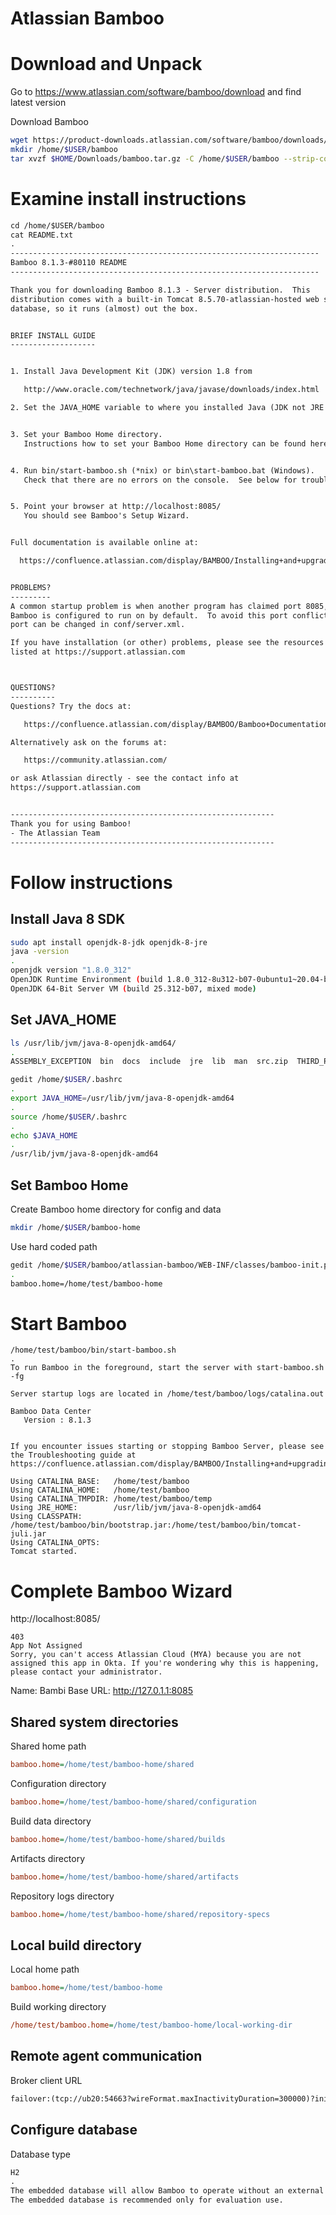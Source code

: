 # Atlassian Bamboo

# Download and Unpack

Go to https://www.atlassian.com/software/bamboo/download and find latest version

Download Bamboo

```sh
wget https://product-downloads.atlassian.com/software/bamboo/downloads/atlassian-bamboo-8.1.3.tar.gz -O $HOME/Downloads/bamboo.tar.gz
mkdir /home/$USER/bamboo
tar xvzf $HOME/Downloads/bamboo.tar.gz -C /home/$USER/bamboo --strip-components=1
```

# Examine install instructions

```txt
cd /home/$USER/bamboo
cat README.txt
.
---------------------------------------------------------------------
Bamboo 8.1.3-#80110 README
---------------------------------------------------------------------

Thank you for downloading Bamboo 8.1.3 - Server distribution.  This
distribution comes with a built-in Tomcat 8.5.70-atlassian-hosted web server and H2
database, so it runs (almost) out the box.


BRIEF INSTALL GUIDE
-------------------


1. Install Java Development Kit (JDK) version 1.8 from

   http://www.oracle.com/technetwork/java/javase/downloads/index.html

2. Set the JAVA_HOME variable to where you installed Java (JDK not JRE inside it).


3. Set your Bamboo Home directory.
   Instructions how to set your Bamboo Home directory can be found here: https://confluence.atlassian.com/display/BAMBOO/Installing+and+upgrading


4. Run bin/start-bamboo.sh (*nix) or bin\start-bamboo.bat (Windows).
   Check that there are no errors on the console.  See below for troubleshooting advice.


5. Point your browser at http://localhost:8085/
   You should see Bamboo's Setup Wizard.


Full documentation is available online at:

  https://confluence.atlassian.com/display/BAMBOO/Installing+and+upgrading


PROBLEMS?
---------
A common startup problem is when another program has claimed port 8085, which
Bamboo is configured to run on by default.  To avoid this port conflict, Bamboo's
port can be changed in conf/server.xml.

If you have installation (or other) problems, please see the resources
listed at https://support.atlassian.com



QUESTIONS?
----------
Questions? Try the docs at:

   https://confluence.atlassian.com/display/BAMBOO/Bamboo+Documentation

Alternatively ask on the forums at:

   https://community.atlassian.com/

or ask Atlassian directly - see the contact info at
https://support.atlassian.com


-----------------------------------------------------------
Thank you for using Bamboo!
- The Atlassian Team
-----------------------------------------------------------
```

# Follow instructions

## Install Java 8 SDK

```sh
sudo apt install openjdk-8-jdk openjdk-8-jre
java -version
.
openjdk version "1.8.0_312"
OpenJDK Runtime Environment (build 1.8.0_312-8u312-b07-0ubuntu1~20.04-b07)
OpenJDK 64-Bit Server VM (build 25.312-b07, mixed mode)
```

## Set JAVA_HOME

```sh
ls /usr/lib/jvm/java-8-openjdk-amd64/
.
ASSEMBLY_EXCEPTION  bin  docs  include  jre  lib  man  src.zip  THIRD_PARTY_README
```

```sh
gedit /home/$USER/.bashrc
.
export JAVA_HOME=/usr/lib/jvm/java-8-openjdk-amd64
.
source /home/$USER/.bashrc
.
echo $JAVA_HOME
.
/usr/lib/jvm/java-8-openjdk-amd64
```

## Set Bamboo Home

Create Bamboo home directory for config and data

```sh
mkdir /home/$USER/bamboo-home
```

Use hard coded path

```sh
gedit /home/$USER/bamboo/atlassian-bamboo/WEB-INF/classes/bamboo-init.properties
.
bamboo.home=/home/test/bamboo-home
```

# Start Bamboo

```
/home/test/bamboo/bin/start-bamboo.sh
.
To run Bamboo in the foreground, start the server with start-bamboo.sh -fg

Server startup logs are located in /home/test/bamboo/logs/catalina.out

Bamboo Data Center
   Version : 8.1.3


If you encounter issues starting or stopping Bamboo Server, please see the Troubleshooting guide at https://confluence.atlassian.com/display/BAMBOO/Installing+and+upgrading+Bamboo

Using CATALINA_BASE:   /home/test/bamboo
Using CATALINA_HOME:   /home/test/bamboo
Using CATALINA_TMPDIR: /home/test/bamboo/temp
Using JRE_HOME:        /usr/lib/jvm/java-8-openjdk-amd64
Using CLASSPATH:       /home/test/bamboo/bin/bootstrap.jar:/home/test/bamboo/bin/tomcat-juli.jar
Using CATALINA_OPTS:
Tomcat started.
```

# Complete Bamboo Wizard

http://localhost:8085/

```
403
App Not Assigned
Sorry, you can't access Atlassian Cloud (MYA) because you are not assigned this app in Okta. If you're wondering why this is happening, please contact your administrator.
```

Name: Bambi
Base URL: http://127.0.1.1:8085

## Shared system directories

Shared home path

```ini
bamboo.home=/home/test/bamboo-home/shared
```

Configuration directory

```ini
bamboo.home=/home/test/bamboo-home/shared/configuration
```

Build data directory

```ini
bamboo.home=/home/test/bamboo-home/shared/builds
```

Artifacts directory

```ini
bamboo.home=/home/test/bamboo-home/shared/artifacts
```

Repository logs directory

```ini
bamboo.home=/home/test/bamboo-home/shared/repository-specs
```

## Local build directory

Local home path

```ini
bamboo.home=/home/test/bamboo-home
```

Build working directory

```ini
/home/test/bamboo.home=/home/test/bamboo-home/local-working-dir
```

## Remote agent communication

Broker client URL

```txt
failover:(tcp://ub20:54663?wireFormat.maxInactivityDuration=300000)?initialReconnectDelay=15000&maxReconnectAttempts=10
```

## Configure database

Database type

```txt
H2
.
The embedded database will allow Bamboo to operate without an external database.
The embedded database is recommended only for evaluation use.
```
